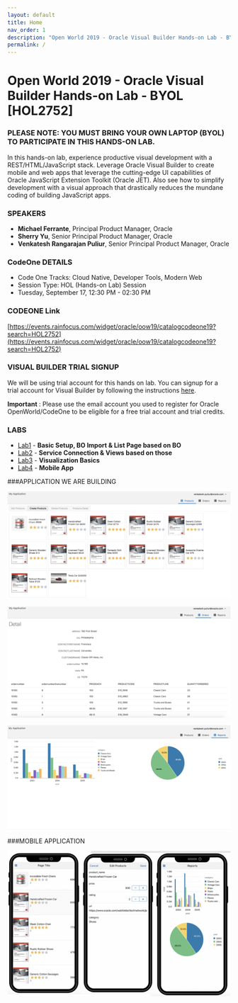 ```yaml
---
layout: default
title: Home
nav_order: 1
description: "Open World 2019 - Oracle Visual Builder Hands-on Lab - BYOL [HOL2752]"
permalink: /
---
```

# Open World 2019 - Oracle Visual Builder Hands-on Lab - BYOL [HOL2752]
### PLEASE NOTE: YOU MUST BRING YOUR OWN LAPTOP (BYOL) TO PARTICIPATE IN THIS HANDS-ON LAB.
In this hands-on lab, experience productive visual development with a REST/HTML/JavaScript stack. Leverage Oracle Visual Builder to create mobile and web apps that leverage the cutting-edge UI capabilities of Oracle JavaScript Extension Toolkit (Oracle JET). Also see how to simplify development with a visual approach that drastically reduces the mundane coding of building JavaScript apps.

### SPEAKERS
* **Michael Ferrante**, Principal Product Manager, Oracle
* **Sherry Yu**, Senior Principal Product Manager, Oracle 
* **Venkatesh Rangarajan Puliur**, Senior Principal Product Manager, Oracle

### CodeOne DETAILS
* Code One Tracks: Cloud Native, Developer Tools, Modern Web
* Session Type: HOL (Hands-on Lab) Session
* Tuesday, September 17, 12:30 PM - 02:30 PM

### CODEONE Link
[https://events.rainfocus.com/widget/oracle/oow19/catalogcodeone19?search=HOL2752](https://events.rainfocus.com/widget/oracle/oow19/catalogcodeone19?search=HOL2752)

### VISUAL BUILDER TRIAL SIGNUP

We will be using trial account for this hands on lab. You can signup for a trial account for Visual Builder by following the instructions [here](signup).

**Important** : Please use the email account you used to register for Oracle OpenWorld/CodeOne to be eligible for a free trial account and trial credits.

### LABS
* [Lab1](lab1) - **Basic Setup, BO Import & List Page based on BO**
* [Lab2](lab2) - **Service Connection & Views based on those**
* [Lab3](lab3) - **Visualization Basics**
* [Lab4](lab4) - **Mobile App**

###APPLICATION WE ARE BUILDING

![image-20190901174313575](assets/image-20190901174313575.png)

![image-20190901174354132](assets/image-20190901174354132.png)



![image-20190901174417868](assets/image-20190901174417868.png)

###MOBILE APPLICATION

![image-20190902190159466](assets/image-20190902190159466.png)
